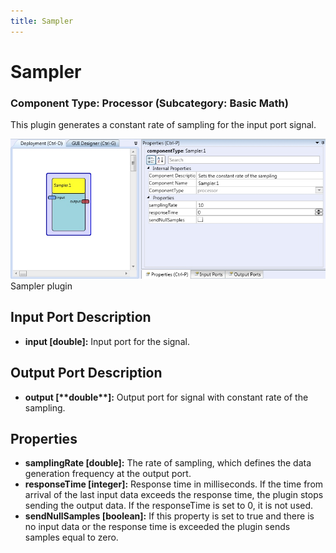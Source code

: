 ```yaml
---
title: Sampler
---
```


# Sampler

### Component Type: Processor (Subcategory: Basic Math)

This plugin generates a constant rate of sampling for the input port signal.

![Screenshot: Sampler plugin](./img/Sampler.jpg "Screenshot: Sampler plugin")  
Sampler plugin

## Input Port Description

- **input \[double\]:** Input port for the signal.

## Output Port Description

- **output \[\*\***double\***\*\]:** Output port for signal with constant rate of the sampling.

## Properties

- **samplingRate \[double\]:** The rate of sampling, which defines the data generation frequency at the output port.
- **responseTime \[integer\]:** Response time in milliseconds. If the time from arrival of the last input data exceeds the response time, the plugin stops sending the output data. If the responseTime is set to 0, it is not used.
- **sendNullSamples \[boolean\]:** If this property is set to true and there is no input data or the response time is exceeded the plugin sends samples equal to zero.
